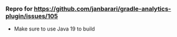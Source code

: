 ### Repro for https://github.com/janbarari/gradle-analytics-plugin/issues/105

* Make sure to use Java 19 to build 

